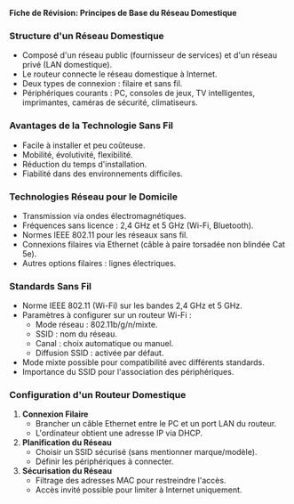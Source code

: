 
**Fiche de Révision: Principes de Base du Réseau Domestique**

### Structure d'un Réseau Domestique

- Composé d'un réseau public (fournisseur de services) et d'un réseau privé (LAN domestique).
- Le routeur connecte le réseau domestique à Internet.
- Deux types de connexion : filaire et sans fil.
- Périphériques courants : PC, consoles de jeux, TV intelligentes, imprimantes, caméras de sécurité, climatiseurs.

### Avantages de la Technologie Sans Fil

- Facile à installer et peu coûteuse.
- Mobilité, évolutivité, flexibilité.
- Réduction du temps d'installation.
- Fiabilité dans des environnements difficiles.

### Technologies Réseau pour le Domicile

- Transmission via ondes électromagnétiques.
- Fréquences sans licence : 2,4 GHz et 5 GHz (Wi-Fi, Bluetooth).
- Normes IEEE 802.11 pour les réseaux sans fil.
- Connexions filaires via Ethernet (câble à paire torsadée non blindée Cat 5e).
- Autres options filaires : lignes électriques.

### Standards Sans Fil

- Norme IEEE 802.11 (Wi-Fi) sur les bandes 2,4 GHz et 5 GHz.
- Paramètres à configurer sur un routeur Wi-Fi :
    - Mode réseau : 802.11b/g/n/mixte.
    - SSID : nom du réseau.
    - Canal : choix automatique ou manuel.
    - Diffusion SSID : activée par défaut.
- Mode mixte possible pour compatibilité avec différents standards.
- Importance du SSID pour l'association des périphériques.

### Configuration d'un Routeur Domestique

1. **Connexion Filaire**
    - Brancher un câble Ethernet entre le PC et un port LAN du routeur.
    - L'ordinateur obtient une adresse IP via DHCP.
2. **Planification du Réseau**
    - Choisir un SSID sécurisé (sans mentionner marque/modèle).
    - Définir les périphériques à connecter.
3. **Sécurisation du Réseau**
    - Filtrage des adresses MAC pour restreindre l'accès.
    - Accès invité possible pour limiter à Internet uniquement.